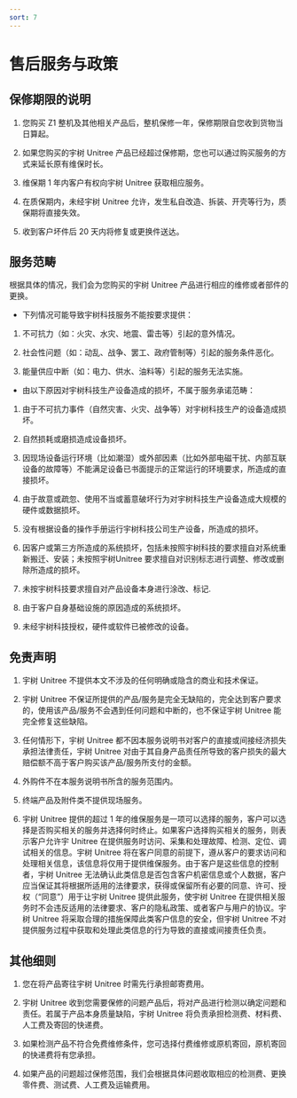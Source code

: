 ```yaml
---
sort: 7
---
```


# 售后服务与政策

## 保修期限的说明

1. 您购买 Z1 整机及其他相关产品后，整机保修一年，保修期限自您收到货物当日算起。
   
2. 如果您购买的宇树 Unitree 产品已经超过保修期，您也可以通过购买服务的方式来延长原有维保时长。
   
3. 维保期 1 年内客户有权向宇树 Unitree 获取相应服务。
   
4. 在质保期内，未经宇树 Unitree 允许，发生私自改造、拆装、开壳等行为，质保期将直接失效。
   
5. 收到客户坏件后 20 天内将修复或更换件送达。

## 服务范畴

根据具体的情况，我们会为您购买的宇树 Unitree 产品进行相应的维修或者部件的更换。

+ 下列情况可能导致宇树科技服务不能按要求提供：

1. 不可抗力（如：火灾、水灾、地震、雷击等）引起的意外情况。
   
2. 社会性问题（如：动乱、战争、罢工、政府管制等）引起的服务条件恶化。
   
3. 能量供应中断（如：电力、供水、油料等）引起的服务无法实施。
   
+ 由以下原因对宇树科技生产设备造成的损坏，不属于服务承诺范畴：

1. 由于不可抗力事件（自然灾害、火灾、战争等）对宇树科技生产的设备造成损坏。
   
2. 自然损耗或磨损造成设备损坏。
   
3. 因现场设备运行环境（比如潮湿）或外部因素（比如外部电磁干扰、内部互联设备的故障等）不能满足设备已书面提示的正常运行的环境要求，所造成的直接损坏。
   
4. 由于故意或疏忽、使用不当或蓄意破坏行为对宇树科技生产设备造成大规模的硬件或数据损坏。
   
5. 没有根据设备的操作手册运行宇树科技公司生产设备，所造成的损坏。
   
6. 因客户或第三方所造成的系统损坏，包括未按照宇树科技的要求擅自对系统重新搬迁、安装；未按照宇树Unitree 要求擅自对识别标志进行调整、修改或删除所造成的损坏。
   
7. 未按宇树科技要求擅自对产品设备本身进行涂改、标记.
   
8. 由于客户自身基础设施的原因造成的系统损坏。
   
9. 未经宇树科技授权，硬件或软件已被修改的设备。

## 免责声明

1. 宇树 Unitree 不提供本文不涉及的任何明确或隐含的商业和技术保证。
   
2. 宇树 Unitree 不保证所提供的产品/服务是完全无缺陷的，完全达到客户要求的，使用该产品/服务不会遇到任何问题和中断的，也不保证宇树 Unitree 能完全修复这些缺陷。
   
3. 任何情形下，宇树 Unitree 都不因本服务说明书对客户的直接或间接经济损失承担法律责任，宇树 Unitree 对由于其自身产品责任所导致的客户损失的最大赔偿额不高于客户购买该产品/服务所支付的金额。
   
4. 外购件不在本服务说明书所含的服务范围内。
   
5. 终端产品及附件类不提供现场服务。
   
6. 宇树 Unitree 提供的超过 1 年的维保服务是一项可以选择的服务，客户可以选择是否购买相关的服务并选择何时终止。如果客户选择购买相关的服务，则表示客户允许宇 Unitree 在提供服务时访问、采集和处理故障、检测、定位、调试相关的信息。宇树 Unitree 将在客户同意的前提下，遵从客户的要求访问和处理相关信息，该信息将仅用于提供维保服务。由于客户是这些信息的控制者，宇树 Unitree 无法确认此类信息是否包含客户机密信息或个人数据，客户应当保证其将根据所适用的法律要求，获得或保留所有必要的同意、许可、授权（“同意”）用于让宇树 Unitree 提供此服务，使宇树 Unitree 在提供相关服务时不会违反适用的法律要求、客户的隐私政策、或者客户与用户的协议。宇树 Unitree 将采取合理的措施保障此类客户信息的安全，但宇树 Unitree 不对提供服务过程中获取和处理此类信息的行为导致的直接或间接责任负责。

## 其他细则

1. 您在将产品寄往宇树 Unitree 时需先行承担邮寄费用。
   
2. 宇树 Unitree 收到您需要保修的问题产品后，将对产品进行检测以确定问题和责任。若属于产品本身质量缺陷，宇树 Unitree 将负责承担检测费、材料费、人工费及寄回的快递费。
   
3. 如果检测产品不符合免费维修条件，您可选择付费维修或原机寄回，原机寄回的快递费将有您承担。
   
4. 如果产品的问题超过保修范围，我们会根据具体问题收取相应的检测费、更换零件费、测试费、人工费及运输费用。

